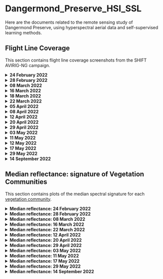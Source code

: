 # Dangermond_Preserve_HSI_SSL
Here are the documents related to the remote sensing study of Dangermond Preserve, using hyperspectral aerial data and self-supervised learning methods.

## Flight Line Coverage

This section contains flight line coverage screenshots from the SHIFT AVIRIG-NG campaign.

<details>
  <summary><b>24 February 2022</b></summary>
  <img src="https://github.com/jacabenga/Dangermond_Preserve_HSI_SSL/raw/main/flight_line_coverage/february_24.PNG" width="80%">
</details>

<details>
  <summary><b>28 February 2022</b></summary>
  <img src="https://github.com/jacabenga/Dangermond_Preserve_HSI_SSL/raw/main/flight_line_coverage/february_28.PNG" width="80%">
</details>

<details>
  <summary><b>08 March 2022</b></summary>
  <img src="https://github.com/jacabenga/Dangermond_Preserve_HSI_SSL/raw/main/flight_line_coverage/march_08.PNG" width="80%">
</details>


<details>
  <summary><b>16 March 2022</b></summary>
  <img src="https://github.com/jacabenga/Dangermond_Preserve_HSI_SSL/raw/main/flight_line_coverage/march_16.PNG" width="80%">
</details>


<details>
  <summary><b>18 March 2022</b></summary>
  This survey is out of the ROI.
  <img src="https://github.com/jacabenga/Dangermond_Preserve_HSI_SSL/raw/main/flight_line_coverage/dates_out_of_ROI/18_March_2022.PNG" width="80%">
</details>


<details>
  <summary><b>22 March 2022</b></summary>
  <img src="https://github.com/jacabenga/Dangermond_Preserve_HSI_SSL/raw/main/flight_line_coverage/march_22.PNG" width="80%">
</details>

<details>
  <summary><b>05 April 2022</b></summary>
  <img src="https://github.com/jacabenga/Dangermond_Preserve_HSI_SSL/raw/main/flight_line_coverage/april_05.PNG" width="80%">
</details>

<details>
  <summary><b>08 April 2022</b></summary>
This survey is out of the ROI.
  <img src="https://github.com/jacabenga/Dangermond_Preserve_HSI_SSL/raw/main/flight_line_coverage/dates_out_of_ROI/08_April_2022_a.PNG" width="80%">
</details>


<details>
  <summary><b>12 April 2022</b></summary>
  <img src="https://github.com/jacabenga/Dangermond_Preserve_HSI_SSL/raw/main/flight_line_coverage/april_12.PNG" width="80%">
</details>

<details>
  <summary><b>20 April 2022</b></summary>
  <img src="https://github.com/jacabenga/Dangermond_Preserve_HSI_SSL/raw/main/flight_line_coverage/april_20.PNG" width="80%">
</details>


<details>
  <summary><b>29 April 2022</b></summary>
  <img src="https://github.com/jacabenga/Dangermond_Preserve_HSI_SSL/raw/main/flight_line_coverage/april_29.PNG" width="80%">
</details>


<details>
  <summary><b>03 May 2022</b></summary>
  <img src="https://github.com/jacabenga/Dangermond_Preserve_HSI_SSL/raw/main/flight_line_coverage/may_03.PNG" width="80%">
</details>


<details>
  <summary><b>11 May 2022</b></summary>
  <img src="https://github.com/jacabenga/Dangermond_Preserve_HSI_SSL/raw/main/flight_line_coverage/may_11.PNG" width="80%">
</details>


<details>
  <summary><b>12 May 2022</b></summary>
  This survey is out of the ROI.
  <img src="https://github.com/jacabenga/Dangermond_Preserve_HSI_SSL/raw/main/flight_line_coverage/dates_out_of_ROI/12_May_2022.PNG" width="80%">
</details>



<details>
  <summary><b>17 May 2022</b></summary>
  <img src="https://github.com/jacabenga/Dangermond_Preserve_HSI_SSL/raw/main/flight_line_coverage/may_17.PNG" width="80%">
</details>


<details>
  <summary><b>29 May 2022</b></summary>
  <img src="https://github.com/jacabenga/Dangermond_Preserve_HSI_SSL/raw/main/flight_line_coverage/may_29.PNG" width="80%">
</details>



<details>
  <summary><b>14 September 2022</b></summary>
  <img src="https://github.com/jacabenga/Dangermond_Preserve_HSI_SSL/raw/main/flight_line_coverage/september_14.PNG" width="80%">
</details>



## Median reflectance: signature of Vegetation Communities

This section contains plots of the median spectral signature for each [vegetation community](https://jacabenga.github.io/Dangermond_Preserve_HSI_SSL/#7/34.510/-120.422).


<details>
  <summary><b> Median reflectance: 24 February 2022</b></summary>
  <img src="https://github.com/jacabenga/Dangermond_Preserve_HSI_SSL/raw/main/spectral_median_reflectance/02feb_24/median_reflectance_2022_02_24_strip_A.png" width="80%">
  <img src="https://github.com/jacabenga/Dangermond_Preserve_HSI_SSL/raw/main/spectral_median_reflectance/02feb_24/median_reflectance_2022_02_24_strip_B.png" width="80%">
  <img src="https://github.com/jacabenga/Dangermond_Preserve_HSI_SSL/raw/main/spectral_median_reflectance/02feb_24/median_reflectance_2022_02_24_strip_C.png" width="80%">
</details>

<details>
  <summary><b> Median reflectance: 28 February 2022</b></summary>
  <img src="https://github.com/jacabenga/Dangermond_Preserve_HSI_SSL/raw/main/spectral_median_reflectance/02feb_28/median_reflectance_2022_02_28_strip_A.png" width="80%">
  <img src="https://github.com/jacabenga/Dangermond_Preserve_HSI_SSL/raw/main/spectral_median_reflectance/02feb_28/median_reflectance_2022_02_28_strip_B.png" width="80%">
  <img src="https://github.com/jacabenga/Dangermond_Preserve_HSI_SSL/raw/main/spectral_median_reflectance/02feb_28/median_reflectance_2022_02_28_strip_C.png" width="80%">
</details>


<details>
  <summary><b> Median reflectance: 08 March 2022</b></summary>
  <img src="https://github.com/jacabenga/Dangermond_Preserve_HSI_SSL/raw/main/spectral_median_reflectance/03march_08/median_reflectance_2022_03_08_strip_A.png" width="80%">
  <img src="https://github.com/jacabenga/Dangermond_Preserve_HSI_SSL/raw/main/spectral_median_reflectance/03march_08/median_reflectance_2022_03_08_strip_B.png" width="80%">
  <img src="https://github.com/jacabenga/Dangermond_Preserve_HSI_SSL/raw/main/spectral_median_reflectance/03march_08/median_reflectance_2022_03_08_strip_C.png" width="80%">
</details>  


<details>
  <summary><b> Median reflectance: 16 March 2022</b></summary>
  <img src="https://github.com/jacabenga/Dangermond_Preserve_HSI_SSL/raw/main/spectral_median_reflectance/03march_16/median_reflectance_2022_03_16_strip_A.png" width="80%">
  <img src="https://github.com/jacabenga/Dangermond_Preserve_HSI_SSL/raw/main/spectral_median_reflectance/03march_16/median_reflectance_2022_03_16_strip_B.png" width="80%">
  <img src="https://github.com/jacabenga/Dangermond_Preserve_HSI_SSL/raw/main/spectral_median_reflectance/03march_16/median_reflectance_2022_03_16_strip_C.png" width="80%">
</details>


<details>
  <summary><b> Median reflectance: 22 March 2022</b></summary>
  <img src="https://github.com/jacabenga/Dangermond_Preserve_HSI_SSL/raw/main/spectral_median_reflectance/03march_22/median_reflectance_2022_03_22_strip_A.png" width="80%">
  <img src="https://github.com/jacabenga/Dangermond_Preserve_HSI_SSL/raw/main/spectral_median_reflectance/03march_22/median_reflectance_2022_03_22_strip_B.png" width="80%">
  <img src="https://github.com/jacabenga/Dangermond_Preserve_HSI_SSL/raw/main/spectral_median_reflectance/03march_22/median_reflectance_2022_03_22_strip_C.png" width="80%">
</details>  


<details>
  <summary><b> Median reflectance: 12 April 2022</b></summary>
  <img src="https://github.com/jacabenga/Dangermond_Preserve_HSI_SSL/raw/main/spectral_median_reflectance/04april_12/median_reflectance_2022_04_12_strip_A.png" width="80%">
  <img src="https://github.com/jacabenga/Dangermond_Preserve_HSI_SSL/raw/main/spectral_median_reflectance/04april_12/median_reflectance_2022_04_12_strip_B.png" width="80%">
  <img src="https://github.com/jacabenga/Dangermond_Preserve_HSI_SSL/raw/main/spectral_median_reflectance/04april_12/median_reflectance_2022_04_12_strip_C.png" width="80%">
</details> 

<details>
  <summary><b> Median reflectance: 20 April 2022</b></summary>
  <img src="https://github.com/jacabenga/Dangermond_Preserve_HSI_SSL/raw/main/spectral_median_reflectance/04april_20/median_reflectance_2022_04_20_strip_A.png" width="80%">
  <img src="https://github.com/jacabenga/Dangermond_Preserve_HSI_SSL/raw/main/spectral_median_reflectance/04april_20/median_reflectance_2022_04_20_strip_B.png" width="80%">
  <img src="https://github.com/jacabenga/Dangermond_Preserve_HSI_SSL/raw/main/spectral_median_reflectance/04april_20/median_reflectance_2022_04_20_strip_C.png" width="80%">
</details>


<details>
  <summary><b> Median reflectance: 29 April 2022</b></summary>
  <img src="https://github.com/jacabenga/Dangermond_Preserve_HSI_SSL/raw/main/spectral_median_reflectance/04april_29/median_reflectance_2022_04_29_strip_A.png" width="80%">
  <img src="https://github.com/jacabenga/Dangermond_Preserve_HSI_SSL/raw/main/spectral_median_reflectance/04april_29/median_reflectance_2022_04_29_strip_B.png" width="80%">
  <img src="https://github.com/jacabenga/Dangermond_Preserve_HSI_SSL/raw/main/spectral_median_reflectance/04april_29/median_reflectance_2022_04_29_strip_C.png" width="80%">
</details>


<details>
  <summary><b> Median reflectance: 03 May 2022</b></summary>
  <img src="https://github.com/jacabenga/Dangermond_Preserve_HSI_SSL/raw/main/spectral_median_reflectance/05may_03/median_reflectance_2022_05_03_strip_A.png" width="80%">
  <img src="https://github.com/jacabenga/Dangermond_Preserve_HSI_SSL/raw/main/spectral_median_reflectance/05may_03/median_reflectance_2022_05_03_strip_B.png" width="80%">
  <img src="https://github.com/jacabenga/Dangermond_Preserve_HSI_SSL/raw/main/spectral_median_reflectance/05may_03/median_reflectance_2022_05_03_strip_C.png" width="80%">
</details>


<details>
  <summary><b> Median reflectance: 11 May 2022</b></summary>
  <img src="https://github.com/jacabenga/Dangermond_Preserve_HSI_SSL/raw/main/spectral_median_reflectance/05may_11/median_reflectance_2022_05_11_strip_A.png" width="80%">
  <img src="https://github.com/jacabenga/Dangermond_Preserve_HSI_SSL/raw/main/spectral_median_reflectance/05may_11/median_reflectance_2022_05_11_strip_B.png" width="80%">
  <img src="https://github.com/jacabenga/Dangermond_Preserve_HSI_SSL/raw/main/spectral_median_reflectance/05may_11/median_reflectance_2022_05_11_strip_C.png" width="80%">
</details>


<details>
  <summary><b> Median reflectance: 17 May 2022</b></summary>
  <img src="https://github.com/jacabenga/Dangermond_Preserve_HSI_SSL/raw/main/spectral_median_reflectance/05may_17/median_reflectance_2022_05_17_strip_A.png" width="80%">
  <img src="https://github.com/jacabenga/Dangermond_Preserve_HSI_SSL/raw/main/spectral_median_reflectance/05may_17/median_reflectance_2022_05_17_strip_B.png" width="80%">
  <img src="https://github.com/jacabenga/Dangermond_Preserve_HSI_SSL/raw/main/spectral_median_reflectance/05may_17/median_reflectance_2022_05_17_strip_C.png" width="80%">
</details>


<details>
  <summary><b> Median reflectance: 29 May 2022</b></summary>
  <img src="https://github.com/jacabenga/Dangermond_Preserve_HSI_SSL/raw/main/spectral_median_reflectance/05may_29/median_reflectance_2022_05_29_strip_A.png" width="80%">
  <img src="https://github.com/jacabenga/Dangermond_Preserve_HSI_SSL/raw/main/spectral_median_reflectance/05may_29/median_reflectance_2022_05_29_strip_B.png" width="80%">
  <img src="https://github.com/jacabenga/Dangermond_Preserve_HSI_SSL/raw/main/spectral_median_reflectance/05may_29/median_reflectance_2022_05_29_strip_C.png" width="80%">
</details>


<details>
  <summary><b> Median reflectance: 14 September 2022</b></summary>
  <img src="https://github.com/jacabenga/Dangermond_Preserve_HSI_SSL/raw/main/spectral_median_reflectance/09sept_14/median_reflectance_2022_09_14_strip_A.png" width="80%">
  <img src="https://github.com/jacabenga/Dangermond_Preserve_HSI_SSL/raw/main/spectral_median_reflectance/09sept_14/median_reflectance_2022_09_14_strip_B.png" width="80%">
  <img src="https://github.com/jacabenga/Dangermond_Preserve_HSI_SSL/raw/main/spectral_median_reflectance/09sept_14/median_reflectance_2022_09_14_strip_C.png" width="80%">
</details>



